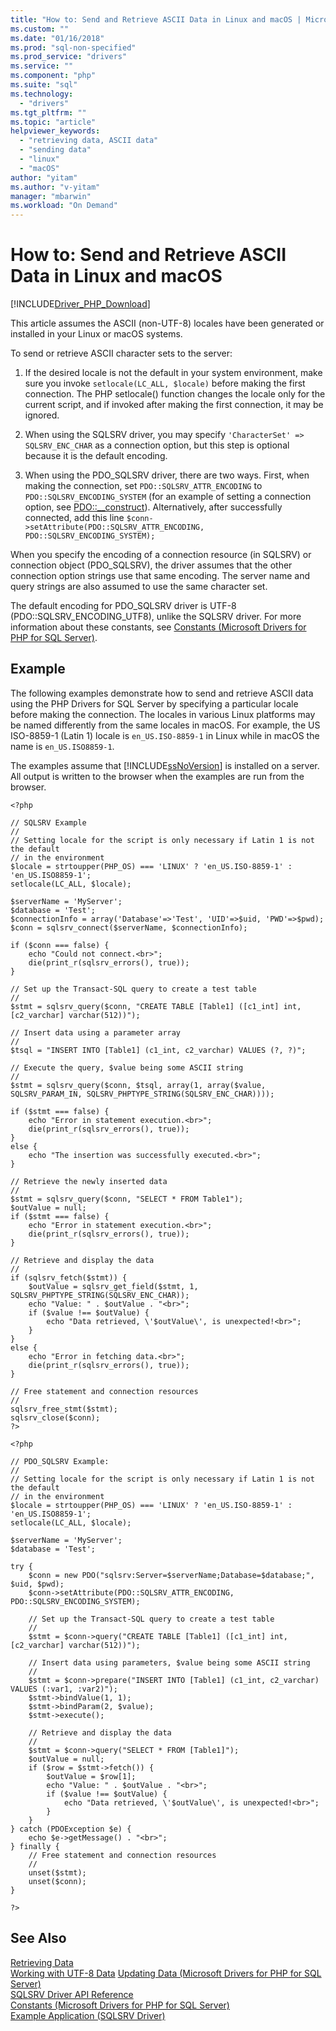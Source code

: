 ```yaml
---
title: "How to: Send and Retrieve ASCII Data in Linux and macOS | Microsoft Docs"
ms.custom: ""
ms.date: "01/16/2018"
ms.prod: "sql-non-specified"
ms.prod_service: "drivers"
ms.service: ""
ms.component: "php"
ms.suite: "sql"
ms.technology: 
  - "drivers"
ms.tgt_pltfrm: ""
ms.topic: "article"
helpviewer_keywords: 
  - "retrieving data, ASCII data"
  - "sending data"
  - "linux"
  - "macOS"
author: "yitam"
ms.author: "v-yitam"
manager: "mbarwin"
ms.workload: "On Demand"
---
```

# How to: Send and Retrieve ASCII Data in Linux and macOS 
[!INCLUDE[Driver_PHP_Download](../../includes/driver_php_download.md)]

This article assumes the ASCII (non-UTF-8) locales have been generated or installed in your Linux or macOS systems. 

To send or retrieve ASCII character sets to the server:  

1.  If the desired locale is not the default in your system environment, make sure you invoke `setlocale(LC_ALL, $locale)` before making the first connection. The PHP setlocale() function changes the locale only for the current script, and if invoked after making the first connection, it may be ignored.
 
2.  When using the SQLSRV driver, you may specify `'CharacterSet' => SQLSRV_ENC_CHAR` as a connection option, but this step is optional because it is the default encoding.

3.  When using the PDO_SQLSRV driver, there are two ways. First, when making the connection, set `PDO::SQLSRV_ATTR_ENCODING` to `PDO::SQLSRV_ENCODING_SYSTEM` (for an example of setting a connection option, see [PDO::__construct](../../connect/php/pdo-construct.md)). Alternatively, after successfully connected, add this line `$conn->setAttribute(PDO::SQLSRV_ATTR_ENCODING, PDO::SQLSRV_ENCODING_SYSTEM);` 
  
When you specify the encoding of a connection resource (in SQLSRV) or connection object (PDO_SQLSRV), the driver assumes that the other connection option strings use that same encoding. The server name and query strings are also assumed to use the same character set.  
  
The default encoding for PDO_SQLSRV driver is UTF-8 (PDO::SQLSRV_ENCODING_UTF8), unlike the SQLSRV driver. For more information about these constants, see [Constants &#40;Microsoft Drivers for PHP for SQL Server&#41;](../../connect/php/constants-microsoft-drivers-for-php-for-sql-server.md). 
  
## Example  
The following examples demonstrate how to send and retrieve ASCII data using the PHP Drivers for SQL Server by specifying a particular locale before making the connection. The locales in various Linux platforms may be named differently from the same locales in macOS. For example, the US ISO-8859-1 (Latin 1) locale is `en_US.ISO-8859-1` in Linux while in macOS the name is `en_US.ISO8859-1`.
  
The examples assume that [!INCLUDE[ssNoVersion](../../includes/ssnoversion_md.md)] is installed on a server. All output is written to the browser when the examples are run from the browser.  
  
```  
<?php  
  
// SQLSRV Example
//
// Setting locale for the script is only necessary if Latin 1 is not the default 
// in the environment
$locale = strtoupper(PHP_OS) === 'LINUX' ? 'en_US.ISO-8859-1' : 'en_US.ISO8859-1';
setlocale(LC_ALL, $locale);
        
$serverName = 'MyServer';
$database = 'Test';
$connectionInfo = array('Database'=>'Test', 'UID'=>$uid, 'PWD'=>$pwd);
$conn = sqlsrv_connect($serverName, $connectionInfo);
  
if ($conn === false) {
    echo "Could not connect.<br>";  
    die(print_r(sqlsrv_errors(), true));
}  
  
// Set up the Transact-SQL query to create a test table
//   
$stmt = sqlsrv_query($conn, "CREATE TABLE [Table1] ([c1_int] int, [c2_varchar] varchar(512))");

// Insert data using a parameter array 
//
$tsql = "INSERT INTO [Table1] (c1_int, c2_varchar) VALUES (?, ?)";
  
// Execute the query, $value being some ASCII string
//   
$stmt = sqlsrv_query($conn, $tsql, array(1, array($value, SQLSRV_PARAM_IN, SQLSRV_PHPTYPE_STRING(SQLSRV_ENC_CHAR))));
  
if ($stmt === false) {
    echo "Error in statement execution.<br>";  
    die(print_r(sqlsrv_errors(), true));  
}  
else {  
    echo "The insertion was successfully executed.<br>";  
}  
  
// Retrieve the newly inserted data
//   
$stmt = sqlsrv_query($conn, "SELECT * FROM Table1");
$outValue = null;  
if ($stmt === false) {  
    echo "Error in statement execution.<br>";  
    die(print_r(sqlsrv_errors(), true));  
}  
  
// Retrieve and display the data
//   
if (sqlsrv_fetch($stmt)) {  
    $outValue = sqlsrv_get_field($stmt, 1, SQLSRV_PHPTYPE_STRING(SQLSRV_ENC_CHAR));
    echo "Value: " . $outValue . "<br>";
    if ($value !== $outValue) {
        echo "Data retrieved, \'$outValue\', is unexpected!<br>";
    }
}  
else {  
    echo "Error in fetching data.<br>";  
    die(print_r(sqlsrv_errors(), true));  
}  

// Free statement and connection resources
//   
sqlsrv_free_stmt($stmt);  
sqlsrv_close($conn);  
?>  
```  
  
```
<?php  
  
// PDO_SQLSRV Example:
//
// Setting locale for the script is only necessary if Latin 1 is not the default 
// in the environment
$locale = strtoupper(PHP_OS) === 'LINUX' ? 'en_US.ISO-8859-1' : 'en_US.ISO8859-1';
setlocale(LC_ALL, $locale);
        
$serverName = 'MyServer';
$database = 'Test';

try {
    $conn = new PDO("sqlsrv:Server=$serverName;Database=$database;", $uid, $pwd);
    $conn->setAttribute(PDO::SQLSRV_ATTR_ENCODING, PDO::SQLSRV_ENCODING_SYSTEM);
    
    // Set up the Transact-SQL query to create a test table
    //   
    $stmt = $conn->query("CREATE TABLE [Table1] ([c1_int] int, [c2_varchar] varchar(512))");
    
    // Insert data using parameters, $value being some ASCII string
    //
    $stmt = $conn->prepare("INSERT INTO [Table1] (c1_int, c2_varchar) VALUES (:var1, :var2)");
    $stmt->bindValue(1, 1);
    $stmt->bindParam(2, $value);
    $stmt->execute();
    
    // Retrieve and display the data
    //
    $stmt = $conn->query("SELECT * FROM [Table1]");
    $outValue = null;
    if ($row = $stmt->fetch()) {
        $outValue = $row[1];
        echo "Value: " . $outValue . "<br>";
        if ($value !== $outValue) {
            echo "Data retrieved, \'$outValue\', is unexpected!<br>";
        }
    }
} catch (PDOException $e) {
    echo $e->getMessage() . "<br>";
} finally {
    // Free statement and connection resources
    //
    unset($stmt);
    unset($conn);
}

?>  
```  

## See Also  
[Retrieving Data](../../connect/php/retrieving-data.md)  
[Working with UTF-8 Data](../../connect/php/how-to-send-and-retrieve-utf-8-data-using-built-in-utf-8-support.md)
[Updating Data &#40;Microsoft Drivers for PHP for SQL Server&#41;](../../connect/php/updating-data-microsoft-drivers-for-php-for-sql-server.md)  
[SQLSRV Driver API Reference](../../connect/php/sqlsrv-driver-api-reference.md)  
[Constants &#40;Microsoft Drivers for PHP for SQL Server&#41;](../../connect/php/constants-microsoft-drivers-for-php-for-sql-server.md)  
[Example Application &#40;SQLSRV Driver&#41;](../../connect/php/example-application-sqlsrv-driver.md)  
  
